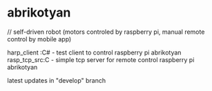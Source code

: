 # abrikotyan
// self-driven robot (motors controled by raspberry pi, manual remote control by mobile app) 

harp_client :C# - test client to control raspberry pi abrikotyan
rasp_tcp_src:C - simple tcp server for remote control raspberry pi abrikotyan

latest updates in "develop" branch

